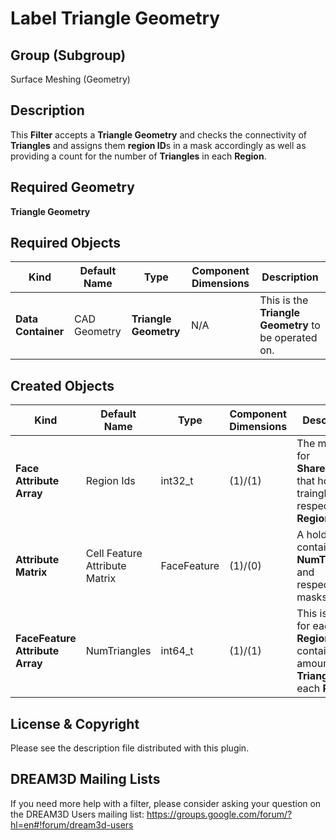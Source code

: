# Label Triangle Geometry #

## Group (Subgroup) ##

Surface Meshing (Geometry)

## Description ##

This **Filter** accepts a **Triangle Geometry** and checks the connectivity of **Triangles** and assigns them **region ID**s in a mask accordingly as well as providing a count for the number of **Triangles** in each **Region**.

## Required Geometry ###

**Triangle Geometry**

## Required Objects ##

| Kind | Default Name | Type | Component Dimensions | Description |
|------|--------------|------|----------------------|-------------|
| **Data Container** | CAD Geometry | **Triangle Geometry** | N/A | This is the **Triangle Geometry** to be operated on. |

## Created Objects ##

| Kind | Default Name | Type | Component Dimensions | Description |
|------|--------------|------|----------------------|-------------|
| **Face Attribute Array** | Region Ids | int32_t | (1)/(1) | The mask list for **SharedTriList** that holds traingles respective **Region ID**. |
| **Attribute Matrix** | Cell Feature Attribute Matrix | FaceFeature | (1)/(0)  | A holding container for **NumTriangles** and respective masks. |
| **FaceFeature Attribute Array** | NumTriangles | int64_t | (1)/(1) | This is a mask for each **Region ID** that contains the amount of **Triangles** in each **Region**. |

## License & Copyright ##

Please see the description file distributed with this plugin.

## DREAM3D Mailing Lists ##

If you need more help with a filter, please consider asking your question on the DREAM3D Users mailing list:
https://groups.google.com/forum/?hl=en#!forum/dream3d-users